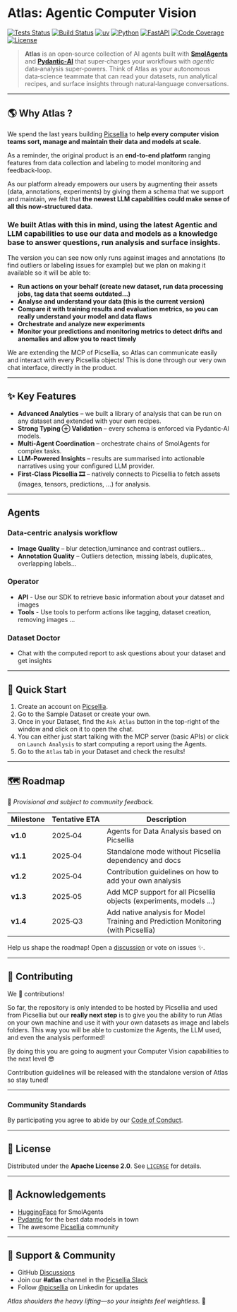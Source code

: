 # Atlas: Agentic Computer Vision

[![Tests Status](https://github.com/picselliahq/atlas/actions/workflows/tests.yml/badge.svg)](https://github.com/picselliahq/atlas/actions)
[![Build Status](https://github.com/picselliahq/atlas/actions/workflows/build.yml/badge.svg)](https://github.com/picselliahq/atlas/actions)
[![uv](https://img.shields.io/badge/uv-DE5FE9?logo=uv&logoColor=white)](https://github.com/astral-sh/uv)
[![Python](https://img.shields.io/badge/Python-3776AB?logo=python&logoColor=white)](https://github.com/python/cpython)
[![FastAPI](https://img.shields.io/badge/FastAPI-009485?logo=fastapi&logoColor=white)](https://github.com/fastapi/fastapi)
[![Code Coverage](https://img.shields.io/codecov/c/github/picselliahq/atlas/main.svg?token=9N0MS8EO0T&label=Coverage&logo=codecov&logoColor=white&labelColor=F01F7A)](https://codecov.io/gh/picselliahq/atlas)
[![License](https://img.shields.io/badge/License-Apache%202.0-blue.svg)](LICENSE)

> **Atlas** is an open‑source collection of AI agents built with
**[SmolAgents](https://github.com/huggingface/smolagents)**
> and **[Pydantic‑AI](https://github.com/pydantic/pydantic-ai)** that super‑charges your workflows with
_agentic_ data‑analysis super‑powers. Think of Atlas as your autonomous data‑science teammate that can read your
> datasets, run analytical recipes, and surface insights through natural‑language conversations.


---

## 🌎 Why Atlas ?

We spend the last years building [Picsellia](https://picsellia.com) to **help every computer vision teams sort, manage
and maintain their data and models at scale.**

As a reminder, the original product is an **end-to-end platform** ranging features from data collection and labeling to
model monitoring and feedback-loop.

As our platform already empowers our users by augmenting their assets (data, annotations, experiments) by giving them a
schema that we support and maintain, we felt that **the newest LLM capabilities could make sense of all this
now-structured data**.

### We built Atlas with this in mind, using the latest Agentic and LLM capabilities to use our data and models as a knowledge base to answer questions, run analysis and surface insights.

The version you can see now only runs against images and annotations (to find outliers or labeling issues for example)
but we plan on making it available so it will be able to:

- **Run actions on your behalf (create new dataset, run data processing jobs, tag data that seems outdated...)**
- **Analyse and understand your data (this is the current version)**
- **Compare it with training results and evaluation metrics, so you can really understand your model and data flaws**
- **Orchestrate and analyze new experiments**
- **Monitor your predictions and monitoring metrics to detect drifts and anomalies and allow you to react timely**

We are extending the MCP of Picsellia, so Atlas can communicate easily and interact with every Picsellia objects! This is done through our very own chat interface, directly in the product.



---

## ✨ Key Features

- **Advanced Analytics** – we built a library of analysis that can be run on any dataset and extended with your own
  recipes.
- **Strong Typing ⊕ Validation** – every schema is enforced via Pydantic‑AI models.
- **Multi‑Agent Coordination** – orchestrate chains of SmolAgents for complex tasks.
- **LLM‑Powered Insights** – results are summarised into actionable narratives using your configured LLM provider.
- **First‑Class Picsellia 🎞️** – natively connects to Picsellia to fetch assets (images, tensors, predictions, …) for
  analysis.

---

## Agents

### Data-centric analysis workflow

- **Image Quality** – blur detection,luminance and contrast outliers...
- **Annotation Quality** – Outliers detection, missing labels, duplicates, overlapping labels...

### Operator

- **API** - Use our SDK to retrieve basic information about your dataset and images
- **Tools** - Use tools to perform actions like tagging, dataset creation, removing images ...

### Dataset Doctor

- Chat with the computed report to ask questions about your dataset and get insights

---

## 🚀 Quick Start

1. Create an account on [Picsellia](https://app.picsellia.com/signup).
2. Go to the Sample Dataset or create your own.
3. Once in your Dataset, find the `Ask Atlas` button in the top-right of the window and click on it to open the chat.
4. You can either just start talking with the MCP server (basic APIs) or click on `Launch Analysis` to start computing a
   report using the Agents.
5. Go to the `Atlas` tab in your Dataset and check the results!

---

## 🗺️ Roadmap

📌 _Provisional and subject to community feedback._

| Milestone | Tentative ETA | Description                                                                       |
|-----------|---------------|-----------------------------------------------------------------------------------|
| **v1.0**  | 2025‑04       | Agents for Data Analysis based on Picsellia                                       |
| **v1.1**  | 2025‑04       | Standalone mode without Picsellia dependency and docs                             |
| **v1.2**  | 2025‑04       | Contribution guidelines on how to add your own analysis                           |
| **v1.3**  | 2025‑05       | Add MCP support for all Picsellia objects (experiments, models ...)               |
| **v1.4**  | 2025‑Q3       | Add native analysis for Model Training and Prediction Monitoring (with Picsellia) |

Help us shape the roadmap! Open a [discussion](https://github.com/picselliahq/atlas/discussions) or vote on issues ✨.

---

## 🤝 Contributing

We 💙 contributions!

So far, the repository is only intended to be hosted by Picsellia and used from Picsellia but our **really next step**
is to
give you the ability to run Atlas on your own machine and use it with your own datasets as image and labels folders.
This way you will be able to customize the Agents, the LLM used, and even the analysis performed!

By doing this you are going to augment your Computer Vision capabilities to the next level 😎

Contribution guidelines will be released with the standalone version of Atlas so stay tuned!

---

### Community Standards

By participating you agree to abide by our [Code of Conduct](.github/CODE_OF_CONDUCT.md).

---

## 📄 License

Distributed under the **Apache License 2.0**. See [`LICENSE`](LICENSE) for details.

---

## 🙏 Acknowledgements

- [HuggingFace](https://huggingface.co/) for SmolAgents
- [Pydantic](https://pydantic.dev/) for the best data models in town
- The awesome [Picsellia](https://picsellia.com) community

---

## 💬 Support & Community

- GitHub [Discussions](https://github.com/picselliahq/atlas/discussions)
- Join our **#atlas** channel in the [Picsellia Slack](https://picsellia.com/community)
- Follow [@picsellia](https://www.linkedin.com/company/picsell-ia) on Linkedin for updates

_Atlas shoulders the heavy lifting—so your insights feel weightless._ 🪽
